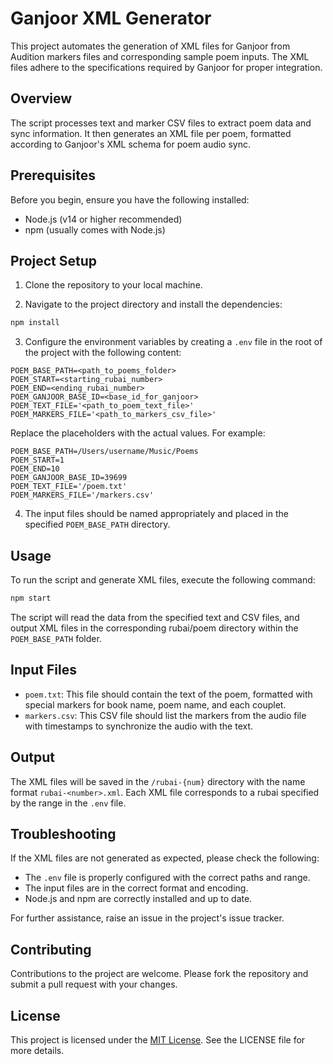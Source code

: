 
# Ganjoor XML Generator

This project automates the generation of XML files for Ganjoor from Audition markers files and corresponding sample poem inputs. The XML files adhere to the specifications required by Ganjoor for proper integration.

## Overview

The script processes text and marker CSV files to extract poem data and sync information. It then generates an XML file per poem, formatted according to Ganjoor's XML schema for poem audio sync.

## Prerequisites

Before you begin, ensure you have the following installed:
- Node.js (v14 or higher recommended)
- npm (usually comes with Node.js)

## Project Setup

1. Clone the repository to your local machine.

2. Navigate to the project directory and install the dependencies:

```bash
npm install
```

3. Configure the environment variables by creating a `.env` file in the root of the project with the following content:

```env
POEM_BASE_PATH=<path_to_poems_folder>
POEM_START=<starting_rubai_number>
POEM_END=<ending_rubai_number>
POEM_GANJOOR_BASE_ID=<base_id_for_ganjoor>
POEM_TEXT_FILE='<path_to_poem_text_file>'
POEM_MARKERS_FILE='<path_to_markers_csv_file>'
```

Replace the placeholders with the actual values. For example:

```env
POEM_BASE_PATH=/Users/username/Music/Poems
POEM_START=1
POEM_END=10
POEM_GANJOOR_BASE_ID=39699
POEM_TEXT_FILE='/poem.txt'
POEM_MARKERS_FILE='/markers.csv'
```

4. The input files should be named appropriately and placed in the specified `POEM_BASE_PATH` directory.

## Usage

To run the script and generate XML files, execute the following command:

```bash
npm start
```

The script will read the data from the specified text and CSV files, and output XML files in the corresponding rubai/poem directory within the `POEM_BASE_PATH` folder.

## Input Files

- `poem.txt`: This file should contain the text of the poem, formatted with special markers for book name, poem name, and each couplet.
- `markers.csv`: This CSV file should list the markers from the audio file with timestamps to synchronize the audio with the text.

## Output

The XML files will be saved in the `/rubai-{num}` directory with the name format `rubai-<number>.xml`. Each XML file corresponds to a rubai specified by the range in the `.env` file.

## Troubleshooting

If the XML files are not generated as expected, please check the following:

- The `.env` file is properly configured with the correct paths and range.
- The input files are in the correct format and encoding.
- Node.js and npm are correctly installed and up to date.

For further assistance, raise an issue in the project's issue tracker.

## Contributing

Contributions to the project are welcome. Please fork the repository and submit a pull request with your changes.

## License

This project is licensed under the [MIT License](LICENSE). See the LICENSE file for more details.

